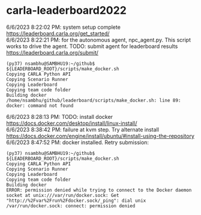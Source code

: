 # carla-leaderboard2022
6/6/2023 8:22:02 PM: system setup complete https://leaderboard.carla.org/get_started/  
6/6/2023 8:22:21 PM: for the autonomous agent, npc_agent.py. This script works to drive the agent. TODO: submit agent for leaderboard results https://leaderboard.carla.org/submit/  
```
(py37) nsambhu@SAMBHU19:~/github$ ${LEADERBOARD_ROOT}/scripts/make_docker.sh 
Copying CARLA Python API
Copying Scenario Runner
Copying Leaderboard
Copying team code folder
Building docker
/home/nsambhu/github/leaderboard/scripts/make_docker.sh: line 89: docker: command not found
```
6/6/2023 8:28:13 PM: TODO: install docker https://docs.docker.com/desktop/install/linux-install/  
6/6/2023 8:38:42 PM: failure at kvm step. Try alternate install https://docs.docker.com/engine/install/ubuntu/#install-using-the-repository  
6/6/2023 8:47:52 PM: docker installed. Retry submission: 
```
(py37) nsambhu@SAMBHU19:~/github$ ${LEADERBOARD_ROOT}/scripts/make_docker.sh
Copying CARLA Python API
Copying Scenario Runner
Copying Leaderboard
Copying team code folder
Building docker
ERROR: permission denied while trying to connect to the Docker daemon socket at unix:///var/run/docker.sock: Get "http://%2Fvar%2Frun%2Fdocker.sock/_ping": dial unix /var/run/docker.sock: connect: permission denied
```
